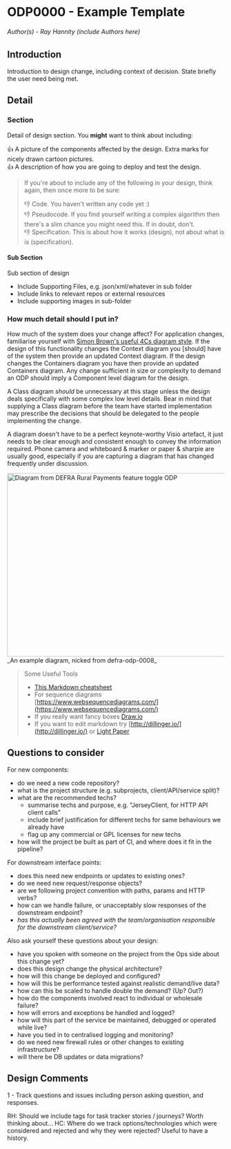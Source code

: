 # ODP0000 - Example Template

###### Author(s) - Ray Hannity (include Authors here)
## Introduction
Introduction to design change, including context of decision. State briefly the user need being met.

## Detail

### Section
Detail of design section. You __might__ want to think about including:

:+1: A picture of the components affected by the design. Extra marks for nicely drawn cartoon pictures.  
:+1: A description of how you are going to deploy and test the design. 

>If you're about to include any of the following in your design, think again, then once more to be sure:
>
>:-1: Code. You haven't written any code yet :)  
>:-1: Pseudocode. If you find yourself writing a complex algorithm then there's a slim chance you might need this. If in doubt, don't.  
>:-1: Specification. This is about how it works (design), not about what is is (specification). 

#### Sub Section
Sub section of design

* Include Supporting Files, e.g. json/xml/whatever in sub folder
* Include links to relevant repos or external resources
* Include supporting images in sub-folder

### How much detail should I put in?

How much of the system does your change affect? For application changes, familiarise yourself with [Simon Brown's useful 4Cs diagram style](http://static.codingthearchitecture.com/c4.pdf). If the design of this functionality changes the Context diagram you [should] have of the system then provide an updated Context diagram. If the design changes the Containers diagram you have then provide an updated Containers diagram. Any change sufficient in size or complexity to demand an ODP should imply a Component level diagram for the design.

A Class diagram _should_ be unnecessary at this stage unless the design deals specifically with some complex low level details. Bear in mind that supplying a Class diagram before the team have started implementation may prescribe the decisions that should be delegated to the people implementing the change.

A diagram doesn't have to be a perfect keynote-worthy Visio artefact, it just needs to be clear enough and consistent enough to convey the information required. Phone camera and whiteboard & marker or paper & sharpie are usually good, especially if you are capturing a diagram that has changed frequently under discussion.

<img src="https://github.com/KainosSoftwareLtd/gov-odp/wiki/images/d-notice-toggle.jpg" alt="Diagram from DEFRA Rural Payments feature toggle ODP" width="640" height="425">  
_An example diagram, nicked from defra-odp-0008_


> Some Useful Tools
> 
>* [This Markdown cheatsheet](https://github.com/gitlabhq/gitlabhq/blob/master/doc/markdown/markdown.md)
>* For sequence diagrams [https://www.websequencediagrams.com/](https://www.websequencediagrams.com/)
>* If you really want fancy boxes [Draw.io](https://www.draw.io/)
>* If you want to edit markdown try [http://dillinger.io/](http://dillinger.io/) or [Light Paper](http://www.ashokgelal.com/lightpaper-for-mac/)

## Questions to consider

For new components:

* do we need a new code repository?
* what is the project structure (e.g. subprojects, client/API/service split)?
* what are the recommended techs? 
    * summarise techs and purpose, e.g. "JerseyClient, for HTTP API client calls"
    * include brief justification for different techs for same behaviours we already have
    * flag up any commercial or GPL licenses for new techs
* how will the project be built as part of CI, and where does it fit in the pipeline?

For downstream interface points:

* does this need new endpoints or updates to existing ones?
* do we need new request/response objects?
* are we following project convention with paths, params and HTTP verbs?
* how can we handle failure, or unacceptably slow responses of the downstream endpoint?
* *has this actually been agreed with the team/organisation responsible for the downstream client/service?*

Also ask yourself these questions about your design: 

* have you spoken with someone on the project from the Ops side about this change yet?
* does this design change the physical architecture?
* how will this change be deployed and configured?
* how will this be performance tested against realistic demand/live data?
* how can this be scaled to handle double the demand? (Up? Out?)
* how do the components involved react to individual or wholesale failure?
* how will errors and exceptions be handled and logged?
* how will this part of the service be maintained, debugged or operated while live?
* have you tied in to centralised logging and monitoring?
* do we need new firewall rules or other changes to existing infrastructure?
* will there be DB updates or data migrations?


## Design Comments

1 - Track questions and issues including person asking question, and responses.

RH: Should we include tags for task tracker stories / journeys? Worth thinking about...
HC: Where do we track options/technologies which were considered and rejected and why they were rejected? 
    Useful to have a history.
